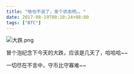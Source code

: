 ```yaml
---
title: "啥也不说了，发个状态吧。。"
date: 2017-08-19T00:10:24+08:00
tags: ["BTC"]
---
```


![大跌.png](https://steemitimages.com/DQmaZJCBMTMaaUMJVGgADqZjYQmQ2WV3GT1Z3u5DpjUND5c/%E5%A4%A7%E8%B7%8C.png)

冒个泡纪念下今天的大跌，应该是几天了，哈哈哈~~

一切尽在不言中，守币比守寡难~~